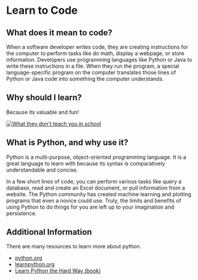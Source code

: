 # Learn to Code

## What does it mean to code?
When a software developer writes code, they are creating instructions for the computer to perform tasks like do math, display a webpage, or store information.  Developers use programming languages like Python or Java to write these instructions in a file.  When they run the program, a special language-specific program on the computer translates those lines of Python or Java code into something the computer understands.

## Why should I learn?
Because its valuable and fun!

[![What they don't teach you in school](http://img.youtube.com/vi/nKIu9yen5nc/0.jpg)](http://www.youtube.com/watch?v=nKIu9yen5nc)

## What is Python, and why use it?
Python is a multi-purpose, object-oriented programming language.  It is a great language to learn with because its syntax is comparatively understandable and concise.

In a few short lines of code, you can perform various tasks like query a database, read and create an Excel document, or pull information from a website. The Python community has created machine learning and plotting programs that even a novice could use.  Truly, the limits and benefits of using Python to do things for you are left up to your imagination and persistence.

## Additional Information
There are many resources to learn more about python.
* [python.org](http://www.python.org)
* [learnpython.org](http://www.learnpython.org)
* [Learn Python the Hard Way (book)](https://www.learnpythonthehardway.org/book/)
